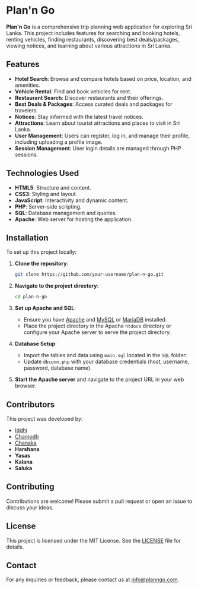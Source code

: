 # Plan'n Go

**Plan'n Go** is a comprehensive trip planning web application for exploring Sri Lanka. This project includes features for searching and booking hotels, renting vehicles, finding restaurants, discovering best deals/packages, viewing notices, and learning about various attractions in Sri Lanka.

## Features

-   **Hotel Search**: Browse and compare hotels based on price, location, and amenities.
-   **Vehicle Rental**: Find and book vehicles for rent.
-   **Restaurant Search**: Discover restaurants and their offerings.
-   **Best Deals & Packages**: Access curated deals and packages for travelers.
-   **Notices**: Stay informed with the latest travel notices.
-   **Attractions**: Learn about tourist attractions and places to visit in Sri Lanka.
-   **User Management**: Users can register, log in, and manage their profile, including uploading a profile image.
-   **Session Management**: User login details are managed through PHP sessions.

## Technologies Used

-   **HTML5**: Structure and content.
-   **CSS3**: Styling and layout.
-   **JavaScript**: Interactivity and dynamic content.
-   **PHP**: Server-side scripting.
-   **SQL**: Database management and queries.
-   **Apache**: Web server for hosting the application.

## Installation

To set up this project locally:

1. **Clone the repository**:
    ```sh
    git clone https://github.com/your-username/plan-n-go.git
    ```
2. **Navigate to the project directory**:
    ```sh
    cd plan-n-go
    ```
3. **Set up Apache and SQL**:

    - Ensure you have [Apache](https://httpd.apache.org/) and [MySQL](https://www.mysql.com/) or [MariaDB](https://mariadb.org/) installed.
    - Place the project directory in the Apache `htdocs` directory or configure your Apache server to serve the project directory.

4. **Database Setup**:

    - Import the tables and data using `main.sql` located in the `SQL` folder:
    - Update `dbconn.php` with your database credentials (host, username, password, database name).

5. **Start the Apache server** and navigate to the project URL in your web browser.

## Contributors

This project was developed by:

-   [Iddhi](https://github.com/iddhi-sulakshana)
-   [Chamodh](https://github.com/chamodhpereira)
-   [Chanaka](https://github.com/gncranasingha)
-   **Harshana**
-   **Yasas**
-   **Kalana**
-   **Saluka**

## Contributing

Contributions are welcome! Please submit a pull request or open an issue to discuss your ideas.

## License

This project is licensed under the MIT License. See the [LICENSE](LICENSE) file for details.

## Contact

For any inquiries or feedback, please contact us at info@planngo.com.
